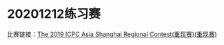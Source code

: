 # 20201212练习赛
比赛链接：[The 2019 ICPC Asia Shanghai Regional Contest(重现赛)(重现赛)](https://ac.nowcoder.com/acm/contest/10007)

